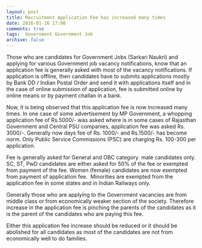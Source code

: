 ```yaml
---
layout: post
title: Recruitment Application Fee has increased many times   
date: 2016-01-26 17:00
comments: true
tags:  Government Government Job 
archive: false
---
```

Those who are candidates for Government Jobs (Sarkari Naukri) and applying for various Government job vacancy notifications, know that an application fee is generally asked with most of the vacancy notifications. If application is offline, then candidates have to submits applications mostly by Bank DD / Indian Postal Order and send it with applications itself and in the case of online submission of application, fee is submitted online by online means or by payment challan in a bank.

Now, it is being observed that this application fee is now increased many times. In one case of some advertisement by MP Government, a whopping application fee of Rs.5000/- was asked where is in some cases of Rajasthan Government and Central PSU companies, application fee was asked Rs. 3000/-. Generally now days fee of Rs. 1000/- and Rs.1500/- has become norm. Only Public Service Commissions (PSC) are charging Rs. 100-300 per application.  

Fee is generally asked for General and OBC category  male candidates only. SC, ST, PwD candidates are either asked for 50% of the fee or exempted from payment of the fee. Women (female) candidates are now exempted from payment of application fee.  Minorities are exempted from the application fee in some states and in Indian Railways only.

Generally those who are applying to the Government vacancies are from middle class or from economically weaker section of the society. Therefore increase in the application fee is pinching the parents of the candidates as it is the parent of the candidates who are paying this fee.

Either this application fee increase should be reduced or it should be abolished for all candidates as most of the candidates are not from economically well to do families.



